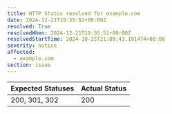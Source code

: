 ```yaml
---
title: HTTP Status resolved for example.com
date: 2024-12-21T19:35:51+00:00Z
resolved: True
resolvedWhen: 2024-12-21T19:35:51+00:00Z
resolvedStartTime: 2024-10-25T21:09:43.191474+00:00
severity: notice
affected:
  - example.com
section: issue
---
```


| Expected Statuses | Actual Status  |
|-------------------|----------------|
| 200, 301, 302 | 200 |
